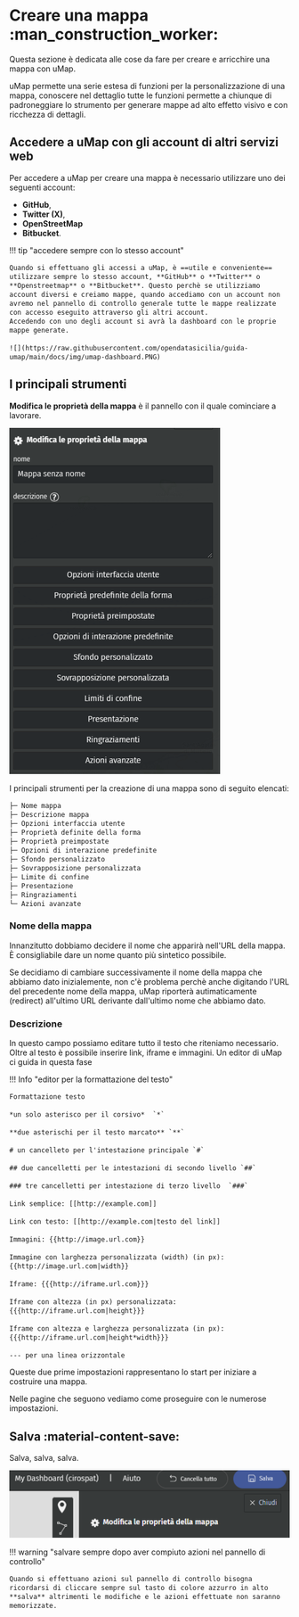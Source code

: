 # Creare una mappa  :man_construction_worker:

Questa sezione è dedicata alle cose da fare per creare e arricchire una mappa con uMap.

uMap permette una serie estesa di funzioni per la personalizzazione di una mappa, conoscere nel dettaglio tutte le funzioni permette a chiunque di padroneggiare lo strumento per generare mappe ad alto effetto visivo e con ricchezza di dettagli.

## Accedere a uMap con gli account di altri servizi web

Per accedere a uMap per creare una mappa è necessario utilizzare uno dei seguenti account:

   - **GitHub**,
   - **Twitter (X)**,
   - **OpenStreetMap**
   - **Bitbucket**.

!!! tip "accedere sempre con lo stesso account"

    Quando si effettuano gli accessi a uMap, è ==utile e conveniente== utilizzare sempre lo stesso account, **GitHub** o **Twitter** o **Openstreetmap** o **Bitbucket**. Questo perchè se utilizziamo account diversi e creiamo mappe, quando accediamo con un account non avremo nel pannello di controllo generale tutte le mappe realizzate con accesso eseguito attraverso gli altri account.
    Accedendo con uno degli account si avrà la dashboard con le proprie mappe generate.

    ![](https://raw.githubusercontent.com/opendatasicilia/guida-umap/main/docs/img/umap-dashboard.PNG)

## I principali strumenti

**Modifica le proprietà della mappa** è il pannello con il quale cominciare a lavorare.

![](https://raw.githubusercontent.com/opendatasicilia/guida-umap/main/docs/img/umap-creazione.PNG)

I principali strumenti per la creazione di una mappa sono di seguito elencati:
```
├─ Nome mappa
├─ Descrizione mappa
├─ Opzioni interfaccia utente
├─ Proprietà definite della forma
├─ Proprietà preimpostate
├─ Opzioni di interazione predefinite
├─ Sfondo personalizzato
├─ Sovrapposizione personalizzata
├─ Limite di confine
├─ Presentazione
├─ Ringraziamenti
└─ Azioni avanzate
```

### Nome della mappa

Innanzitutto dobbiamo decidere il nome che apparirà nell'URL della mappa. È consigliabile dare un nome quanto più sintetico possibile.

Se decidiamo di cambiare successivamente il nome della mappa che abbiamo dato inizialemente, non c'è problema perchè anche digitando l'URL del precedente nome della mappa, uMap riporterà autimaticamente (redirect) all'ultimo URL derivante dall'ultimo nome che abbiamo dato.

### Descrizione

In questo campo possiamo editare tutto il testo che riteniamo necessario. Oltre al testo è possibile inserire link, iframe e immagini. Un editor di uMap ci guida in questa fase

!!! Info "editor per la formattazione del testo"

    Formattazione testo

    *un solo asterisco per il corsivo*  `*`

    **due asterischi per il testo marcato** `**`

    # un cancelleto per l'intestazione principale `#`

    ## due cancelletti per le intestazioni di secondo livello `##`

    ### tre cancelletti per intestazione di terzo livello  `###`

    Link semplice: [[http://example.com]]

    Link con testo: [[http://example.com|testo del link]]

    Immagini: {{http://image.url.com}}

    Immagine con larghezza personalizzata (width) (in px): {{http://image.url.com|width}}

    Iframe: {{{http://iframe.url.com}}}

    Iframe con altezza (in px) personalizzata: {{{http://iframe.url.com|height}}}

    Iframe con altezza e larghezza personalizzata (in px): {{{http://iframe.url.com|height*width}}}

    --- per una linea orizzontale


Queste due prime impostazioni rappresentano lo start per iniziare a costruire una mappa.

Nelle pagine che seguono vediamo come proseguire con le numerose impostazioni.

## Salva :material-content-save:

Salva, salva, salva.

![](https://raw.githubusercontent.com/opendatasicilia/guida-umap/main/docs/img/salva.PNG)

!!! warning "salvare sempre dopo aver compiuto azioni nel pannello di controllo"

    Quando si effettuano azioni sul pannello di controllo bisogna ricordarsi di cliccare sempre sul tasto di colore azzurro in alto **salva** altrimenti le modifiche e le azioni effettuate non saranno memorizzate.
